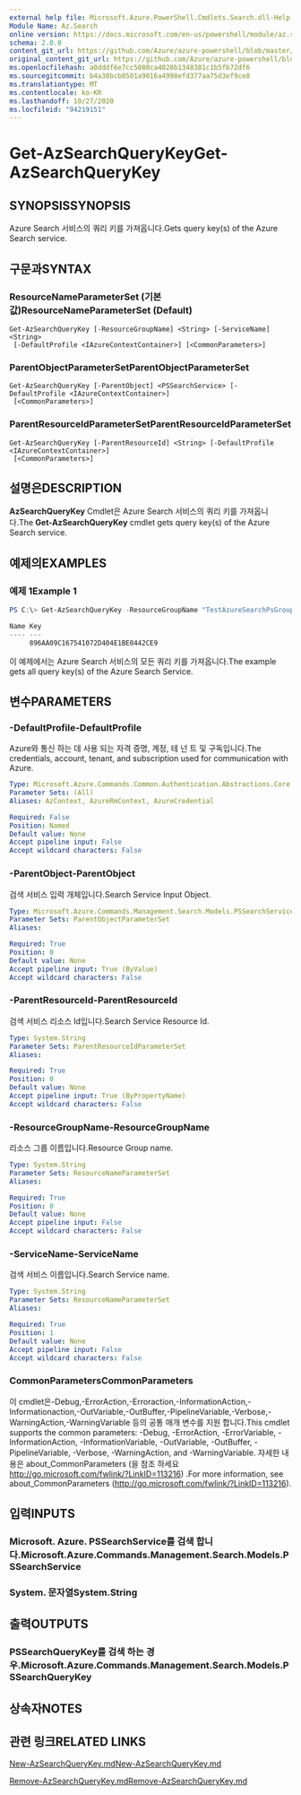 ```yaml
---
external help file: Microsoft.Azure.PowerShell.Cmdlets.Search.dll-Help.xml
Module Name: Az.Search
online version: https://docs.microsoft.com/en-us/powershell/module/az.search/get-azsearchquerykey
schema: 2.0.0
content_git_url: https://github.com/Azure/azure-powershell/blob/master/src/Search/Search/help/Get-AzSearchQueryKey.md
original_content_git_url: https://github.com/Azure/azure-powershell/blob/master/src/Search/Search/help/Get-AzSearchQueryKey.md
ms.openlocfilehash: a0dddf6e7cc5080ca4028b1348381c1b5fb72df6
ms.sourcegitcommit: b4a38bcb0501a9016a4998efd377aa75d3ef9ce8
ms.translationtype: MT
ms.contentlocale: ko-KR
ms.lasthandoff: 10/27/2020
ms.locfileid: "94219151"
---
```

# <span data-ttu-id="1d2aa-101">Get-AzSearchQueryKey</span><span class="sxs-lookup"><span data-stu-id="1d2aa-101">Get-AzSearchQueryKey</span></span>

## <span data-ttu-id="1d2aa-102">SYNOPSIS</span><span class="sxs-lookup"><span data-stu-id="1d2aa-102">SYNOPSIS</span></span>
<span data-ttu-id="1d2aa-103">Azure Search 서비스의 쿼리 키를 가져옵니다.</span><span class="sxs-lookup"><span data-stu-id="1d2aa-103">Gets query key(s) of the Azure Search service.</span></span>

## <span data-ttu-id="1d2aa-104">구문과</span><span class="sxs-lookup"><span data-stu-id="1d2aa-104">SYNTAX</span></span>

### <span data-ttu-id="1d2aa-105">ResourceNameParameterSet (기본값)</span><span class="sxs-lookup"><span data-stu-id="1d2aa-105">ResourceNameParameterSet (Default)</span></span>
```
Get-AzSearchQueryKey [-ResourceGroupName] <String> [-ServiceName] <String>
 [-DefaultProfile <IAzureContextContainer>] [<CommonParameters>]
```

### <span data-ttu-id="1d2aa-106">ParentObjectParameterSet</span><span class="sxs-lookup"><span data-stu-id="1d2aa-106">ParentObjectParameterSet</span></span>
```
Get-AzSearchQueryKey [-ParentObject] <PSSearchService> [-DefaultProfile <IAzureContextContainer>]
 [<CommonParameters>]
```

### <span data-ttu-id="1d2aa-107">ParentResourceIdParameterSet</span><span class="sxs-lookup"><span data-stu-id="1d2aa-107">ParentResourceIdParameterSet</span></span>
```
Get-AzSearchQueryKey [-ParentResourceId] <String> [-DefaultProfile <IAzureContextContainer>]
 [<CommonParameters>]
```

## <span data-ttu-id="1d2aa-108">설명은</span><span class="sxs-lookup"><span data-stu-id="1d2aa-108">DESCRIPTION</span></span>
<span data-ttu-id="1d2aa-109">**AzSearchQueryKey** Cmdlet은 Azure Search 서비스의 쿼리 키를 가져옵니다.</span><span class="sxs-lookup"><span data-stu-id="1d2aa-109">The **Get-AzSearchQueryKey** cmdlet gets query key(s) of the Azure Search service.</span></span>

## <span data-ttu-id="1d2aa-110">예제의</span><span class="sxs-lookup"><span data-stu-id="1d2aa-110">EXAMPLES</span></span>

### <span data-ttu-id="1d2aa-111">예제 1</span><span class="sxs-lookup"><span data-stu-id="1d2aa-111">Example 1</span></span>
```powershell
PS C:\> Get-AzSearchQueryKey -ResourceGroupName "TestAzureSearchPsGroup" -ServiceName "pstestazuresearch01"

Name Key                             
---- ---                             
     896AA09C167541072D404E1BE0442CE9
```

<span data-ttu-id="1d2aa-112">이 예제에서는 Azure Search 서비스의 모든 쿼리 키를 가져옵니다.</span><span class="sxs-lookup"><span data-stu-id="1d2aa-112">The example gets all query key(s) of the Azure Search Service.</span></span>

## <span data-ttu-id="1d2aa-113">변수</span><span class="sxs-lookup"><span data-stu-id="1d2aa-113">PARAMETERS</span></span>

### <span data-ttu-id="1d2aa-114">-DefaultProfile</span><span class="sxs-lookup"><span data-stu-id="1d2aa-114">-DefaultProfile</span></span>
<span data-ttu-id="1d2aa-115">Azure와 통신 하는 데 사용 되는 자격 증명, 계정, 테 넌 트 및 구독입니다.</span><span class="sxs-lookup"><span data-stu-id="1d2aa-115">The credentials, account, tenant, and subscription used for communication with Azure.</span></span>

```yaml
Type: Microsoft.Azure.Commands.Common.Authentication.Abstractions.Core.IAzureContextContainer
Parameter Sets: (All)
Aliases: AzContext, AzureRmContext, AzureCredential

Required: False
Position: Named
Default value: None
Accept pipeline input: False
Accept wildcard characters: False
```

### <span data-ttu-id="1d2aa-116">-ParentObject</span><span class="sxs-lookup"><span data-stu-id="1d2aa-116">-ParentObject</span></span>
<span data-ttu-id="1d2aa-117">검색 서비스 입력 개체입니다.</span><span class="sxs-lookup"><span data-stu-id="1d2aa-117">Search Service Input Object.</span></span>

```yaml
Type: Microsoft.Azure.Commands.Management.Search.Models.PSSearchService
Parameter Sets: ParentObjectParameterSet
Aliases:

Required: True
Position: 0
Default value: None
Accept pipeline input: True (ByValue)
Accept wildcard characters: False
```

### <span data-ttu-id="1d2aa-118">-ParentResourceId</span><span class="sxs-lookup"><span data-stu-id="1d2aa-118">-ParentResourceId</span></span>
<span data-ttu-id="1d2aa-119">검색 서비스 리소스 Id입니다.</span><span class="sxs-lookup"><span data-stu-id="1d2aa-119">Search Service Resource Id.</span></span>

```yaml
Type: System.String
Parameter Sets: ParentResourceIdParameterSet
Aliases:

Required: True
Position: 0
Default value: None
Accept pipeline input: True (ByPropertyName)
Accept wildcard characters: False
```

### <span data-ttu-id="1d2aa-120">-ResourceGroupName</span><span class="sxs-lookup"><span data-stu-id="1d2aa-120">-ResourceGroupName</span></span>
<span data-ttu-id="1d2aa-121">리소스 그룹 이름입니다.</span><span class="sxs-lookup"><span data-stu-id="1d2aa-121">Resource Group name.</span></span>

```yaml
Type: System.String
Parameter Sets: ResourceNameParameterSet
Aliases:

Required: True
Position: 0
Default value: None
Accept pipeline input: False
Accept wildcard characters: False
```

### <span data-ttu-id="1d2aa-122">-ServiceName</span><span class="sxs-lookup"><span data-stu-id="1d2aa-122">-ServiceName</span></span>
<span data-ttu-id="1d2aa-123">검색 서비스 이름입니다.</span><span class="sxs-lookup"><span data-stu-id="1d2aa-123">Search Service name.</span></span>

```yaml
Type: System.String
Parameter Sets: ResourceNameParameterSet
Aliases:

Required: True
Position: 1
Default value: None
Accept pipeline input: False
Accept wildcard characters: False
```

### <span data-ttu-id="1d2aa-124">CommonParameters</span><span class="sxs-lookup"><span data-stu-id="1d2aa-124">CommonParameters</span></span>
<span data-ttu-id="1d2aa-125">이 cmdlet은-Debug,-ErrorAction,-Erroraction,-InformationAction,-Informationaction,-OutVariable,-OutBuffer,-PipelineVariable,-Verbose,-WarningAction,-WarningVariable 등의 공통 매개 변수를 지원 합니다.</span><span class="sxs-lookup"><span data-stu-id="1d2aa-125">This cmdlet supports the common parameters: -Debug, -ErrorAction, -ErrorVariable, -InformationAction, -InformationVariable, -OutVariable, -OutBuffer, -PipelineVariable, -Verbose, -WarningAction, and -WarningVariable.</span></span> <span data-ttu-id="1d2aa-126">자세한 내용은 about_CommonParameters (을 참조 하세요 http://go.microsoft.com/fwlink/?LinkID=113216) .</span><span class="sxs-lookup"><span data-stu-id="1d2aa-126">For more information, see about_CommonParameters (http://go.microsoft.com/fwlink/?LinkID=113216).</span></span>

## <span data-ttu-id="1d2aa-127">입력</span><span class="sxs-lookup"><span data-stu-id="1d2aa-127">INPUTS</span></span>

### <span data-ttu-id="1d2aa-128">Microsoft. Azure. PSSearchService를 검색 합니다.</span><span class="sxs-lookup"><span data-stu-id="1d2aa-128">Microsoft.Azure.Commands.Management.Search.Models.PSSearchService</span></span>

### <span data-ttu-id="1d2aa-129">System. 문자열</span><span class="sxs-lookup"><span data-stu-id="1d2aa-129">System.String</span></span>

## <span data-ttu-id="1d2aa-130">출력</span><span class="sxs-lookup"><span data-stu-id="1d2aa-130">OUTPUTS</span></span>

### <span data-ttu-id="1d2aa-131">PSSearchQueryKey를 검색 하는 경우.</span><span class="sxs-lookup"><span data-stu-id="1d2aa-131">Microsoft.Azure.Commands.Management.Search.Models.PSSearchQueryKey</span></span>

## <span data-ttu-id="1d2aa-132">상속자</span><span class="sxs-lookup"><span data-stu-id="1d2aa-132">NOTES</span></span>

## <span data-ttu-id="1d2aa-133">관련 링크</span><span class="sxs-lookup"><span data-stu-id="1d2aa-133">RELATED LINKS</span></span>

[<span data-ttu-id="1d2aa-134">New-AzSearchQueryKey.md</span><span class="sxs-lookup"><span data-stu-id="1d2aa-134">New-AzSearchQueryKey.md</span></span>](./New-AzSearchQueryKey.md)

[<span data-ttu-id="1d2aa-135">Remove-AzSearchQueryKey.md</span><span class="sxs-lookup"><span data-stu-id="1d2aa-135">Remove-AzSearchQueryKey.md</span></span>](./Remove-AzSearchQueryKey.md)